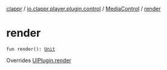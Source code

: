 [clappr](../../index.md) / [io.clappr.player.plugin.control](../index.md) / [MediaControl](index.md) / [render](./render.md)

# render

`fun render(): `[`Unit`](https://kotlinlang.org/api/latest/jvm/stdlib/kotlin/-unit/index.html)

Overrides [UIPlugin.render](../../io.clappr.player.plugin/-u-i-plugin/render.md)

